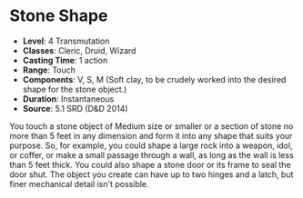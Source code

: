 # Stone Shape

- **Level**: 4 Transmutation
- **Classes**: Cleric, Druid, Wizard
- **Casting Time**: 1 action
- **Range**: Touch
- **Components**: V, S, M (Soft clay, to be crudely worked into the desired shape for the stone object.)
- **Duration**: Instantaneous
- **Source**: 5.1 SRD (D&D 2014)

You touch a stone object of Medium size or smaller or a section of stone no more than 5 feet in any dimension and form it into any shape that suits your purpose. So, for example, you could shape a large rock into a weapon, idol, or coffer, or make a small passage through a wall, as long as the wall is less than 5 feet thick. You could also shape a stone door or its frame to seal the door shut. The object you create can have up to two hinges and a latch, but finer mechanical detail isn't possible.

